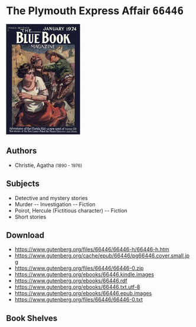 # The Plymouth Express Affair <kbd>66446</kbd>

![](./cover.medium.jpg "")

## Authors


 - Christie, Agatha <small>(1890 - 1976)</small>

## Subjects


 - Detective and mystery stories
 - Murder -- Investigation -- Fiction
 - Poirot, Hercule (Fictitious character) -- Fiction
 - Short stories

## Download


 - https://www.gutenberg.org/files/66446/66446-h/66446-h.htm
 - https://www.gutenberg.org/cache/epub/66446/pg66446.cover.small.jpg
 - https://www.gutenberg.org/files/66446/66446-0.zip
 - https://www.gutenberg.org/ebooks/66446.kindle.images
 - https://www.gutenberg.org/ebooks/66446.rdf
 - https://www.gutenberg.org/ebooks/66446.txt.utf-8
 - https://www.gutenberg.org/ebooks/66446.epub.images
 - https://www.gutenberg.org/files/66446/66446-0.txt

## Book Shelves


